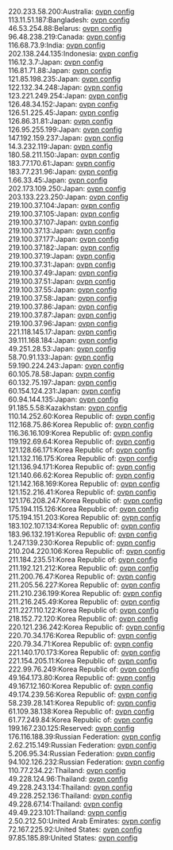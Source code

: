 220.233.58.200:Australia: [ovpn config](vpn/220_233_58_200.ovpn)  
113.11.51.187:Bangladesh: [ovpn config](vpn/113_11_51_187.ovpn)  
46.53.254.88:Belarus: [ovpn config](vpn/46_53_254_88.ovpn)  
96.48.238.219:Canada: [ovpn config](vpn/96_48_238_219.ovpn)  
116.68.73.9:India: [ovpn config](vpn/116_68_73_9.ovpn)  
202.138.244.135:Indonesia: [ovpn config](vpn/202_138_244_135.ovpn)  
116.12.3.7:Japan: [ovpn config](vpn/116_12_3_7.ovpn)  
116.81.71.88:Japan: [ovpn config](vpn/116_81_71_88.ovpn)  
121.85.198.235:Japan: [ovpn config](vpn/121_85_198_235.ovpn)  
122.132.34.248:Japan: [ovpn config](vpn/122_132_34_248.ovpn)  
123.221.249.254:Japan: [ovpn config](vpn/123_221_249_254.ovpn)  
126.48.34.152:Japan: [ovpn config](vpn/126_48_34_152.ovpn)  
126.51.225.45:Japan: [ovpn config](vpn/126_51_225_45.ovpn)  
126.86.31.81:Japan: [ovpn config](vpn/126_86_31_81.ovpn)  
126.95.255.199:Japan: [ovpn config](vpn/126_95_255_199.ovpn)  
147.192.159.237:Japan: [ovpn config](vpn/147_192_159_237.ovpn)  
14.3.232.119:Japan: [ovpn config](vpn/14_3_232_119.ovpn)  
180.58.211.150:Japan: [ovpn config](vpn/180_58_211_150.ovpn)  
183.77.170.61:Japan: [ovpn config](vpn/183_77_170_61.ovpn)  
183.77.231.96:Japan: [ovpn config](vpn/183_77_231_96.ovpn)  
1.66.33.45:Japan: [ovpn config](vpn/1_66_33_45.ovpn)  
202.173.109.250:Japan: [ovpn config](vpn/202_173_109_250.ovpn)  
203.133.223.250:Japan: [ovpn config](vpn/203_133_223_250.ovpn)  
219.100.37.104:Japan: [ovpn config](vpn/219_100_37_104.ovpn)  
219.100.37.105:Japan: [ovpn config](vpn/219_100_37_105.ovpn)  
219.100.37.107:Japan: [ovpn config](vpn/219_100_37_107.ovpn)  
219.100.37.13:Japan: [ovpn config](vpn/219_100_37_13.ovpn)  
219.100.37.177:Japan: [ovpn config](vpn/219_100_37_177.ovpn)  
219.100.37.182:Japan: [ovpn config](vpn/219_100_37_182.ovpn)  
219.100.37.19:Japan: [ovpn config](vpn/219_100_37_19.ovpn)  
219.100.37.31:Japan: [ovpn config](vpn/219_100_37_31.ovpn)  
219.100.37.49:Japan: [ovpn config](vpn/219_100_37_49.ovpn)  
219.100.37.51:Japan: [ovpn config](vpn/219_100_37_51.ovpn)  
219.100.37.55:Japan: [ovpn config](vpn/219_100_37_55.ovpn)  
219.100.37.58:Japan: [ovpn config](vpn/219_100_37_58.ovpn)  
219.100.37.86:Japan: [ovpn config](vpn/219_100_37_86.ovpn)  
219.100.37.87:Japan: [ovpn config](vpn/219_100_37_87.ovpn)  
219.100.37.96:Japan: [ovpn config](vpn/219_100_37_96.ovpn)  
221.118.145.17:Japan: [ovpn config](vpn/221_118_145_17.ovpn)  
39.111.168.184:Japan: [ovpn config](vpn/39_111_168_184.ovpn)  
49.251.28.53:Japan: [ovpn config](vpn/49_251_28_53.ovpn)  
58.70.91.133:Japan: [ovpn config](vpn/58_70_91_133.ovpn)  
59.190.224.243:Japan: [ovpn config](vpn/59_190_224_243.ovpn)  
60.105.78.58:Japan: [ovpn config](vpn/60_105_78_58.ovpn)  
60.132.75.197:Japan: [ovpn config](vpn/60_132_75_197.ovpn)  
60.154.124.231:Japan: [ovpn config](vpn/60_154_124_231.ovpn)  
60.94.144.135:Japan: [ovpn config](vpn/60_94_144_135.ovpn)  
91.185.5.58:Kazakhstan: [ovpn config](vpn/91_185_5_58.ovpn)  
110.14.252.60:Korea Republic of: [ovpn config](vpn/110_14_252_60.ovpn)  
112.168.75.86:Korea Republic of: [ovpn config](vpn/112_168_75_86.ovpn)  
116.36.16.109:Korea Republic of: [ovpn config](vpn/116_36_16_109.ovpn)  
119.192.69.64:Korea Republic of: [ovpn config](vpn/119_192_69_64.ovpn)  
121.128.66.171:Korea Republic of: [ovpn config](vpn/121_128_66_171.ovpn)  
121.132.116.175:Korea Republic of: [ovpn config](vpn/121_132_116_175.ovpn)  
121.136.94.171:Korea Republic of: [ovpn config](vpn/121_136_94_171.ovpn)  
121.140.66.62:Korea Republic of: [ovpn config](vpn/121_140_66_62.ovpn)  
121.142.168.169:Korea Republic of: [ovpn config](vpn/121_142_168_169.ovpn)  
121.152.216.41:Korea Republic of: [ovpn config](vpn/121_152_216_41.ovpn)  
121.176.208.247:Korea Republic of: [ovpn config](vpn/121_176_208_247.ovpn)  
175.194.115.126:Korea Republic of: [ovpn config](vpn/175_194_115_126.ovpn)  
175.194.151.203:Korea Republic of: [ovpn config](vpn/175_194_151_203.ovpn)  
183.102.107.134:Korea Republic of: [ovpn config](vpn/183_102_107_134.ovpn)  
183.96.132.191:Korea Republic of: [ovpn config](vpn/183_96_132_191.ovpn)  
1.247.139.230:Korea Republic of: [ovpn config](vpn/1_247_139_230.ovpn)  
210.204.220.106:Korea Republic of: [ovpn config](vpn/210_204_220_106.ovpn)  
211.184.235.51:Korea Republic of: [ovpn config](vpn/211_184_235_51.ovpn)  
211.192.121.212:Korea Republic of: [ovpn config](vpn/211_192_121_212.ovpn)  
211.200.76.47:Korea Republic of: [ovpn config](vpn/211_200_76_47.ovpn)  
211.205.56.227:Korea Republic of: [ovpn config](vpn/211_205_56_227.ovpn)  
211.210.236.199:Korea Republic of: [ovpn config](vpn/211_210_236_199.ovpn)  
211.216.245.49:Korea Republic of: [ovpn config](vpn/211_216_245_49.ovpn)  
211.227.110.122:Korea Republic of: [ovpn config](vpn/211_227_110_122.ovpn)  
218.152.72.120:Korea Republic of: [ovpn config](vpn/218_152_72_120.ovpn)  
220.121.236.242:Korea Republic of: [ovpn config](vpn/220_121_236_242.ovpn)  
220.70.34.176:Korea Republic of: [ovpn config](vpn/220_70_34_176.ovpn)  
220.79.34.71:Korea Republic of: [ovpn config](vpn/220_79_34_71.ovpn)  
221.140.170.173:Korea Republic of: [ovpn config](vpn/221_140_170_173.ovpn)  
221.154.205.11:Korea Republic of: [ovpn config](vpn/221_154_205_11.ovpn)  
222.99.76.249:Korea Republic of: [ovpn config](vpn/222_99_76_249.ovpn)  
49.164.173.80:Korea Republic of: [ovpn config](vpn/49_164_173_80.ovpn)  
49.167.12.160:Korea Republic of: [ovpn config](vpn/49_167_12_160.ovpn)  
49.174.239.56:Korea Republic of: [ovpn config](vpn/49_174_239_56.ovpn)  
58.239.28.141:Korea Republic of: [ovpn config](vpn/58_239_28_141.ovpn)  
61.109.38.138:Korea Republic of: [ovpn config](vpn/61_109_38_138.ovpn)  
61.77.249.84:Korea Republic of: [ovpn config](vpn/61_77_249_84.ovpn)  
199.167.230.125:Reserved: [ovpn config](vpn/199_167_230_125.ovpn)  
176.116.188.39:Russian Federation: [ovpn config](vpn/176_116_188_39.ovpn)  
2.62.215.149:Russian Federation: [ovpn config](vpn/2_62_215_149.ovpn)  
5.206.95.34:Russian Federation: [ovpn config](vpn/5_206_95_34.ovpn)  
94.102.126.232:Russian Federation: [ovpn config](vpn/94_102_126_232.ovpn)  
110.77.234.22:Thailand: [ovpn config](vpn/110_77_234_22.ovpn)  
49.228.124.96:Thailand: [ovpn config](vpn/49_228_124_96.ovpn)  
49.228.243.134:Thailand: [ovpn config](vpn/49_228_243_134.ovpn)  
49.228.252.136:Thailand: [ovpn config](vpn/49_228_252_136.ovpn)  
49.228.67.14:Thailand: [ovpn config](vpn/49_228_67_14.ovpn)  
49.49.223.101:Thailand: [ovpn config](vpn/49_49_223_101.ovpn)  
2.50.212.50:United Arab Emirates: [ovpn config](vpn/2_50_212_50.ovpn)  
72.167.225.92:United States: [ovpn config](vpn/72_167_225_92.ovpn)  
97.85.185.89:United States: [ovpn config](vpn/97_85_185_89.ovpn)  
